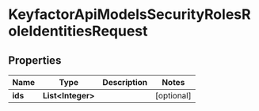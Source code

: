 

# KeyfactorApiModelsSecurityRolesRoleIdentitiesRequest


## Properties

| Name | Type | Description | Notes |
|------------ | ------------- | ------------- | -------------|
|**ids** | **List&lt;Integer&gt;** |  |  [optional] |



